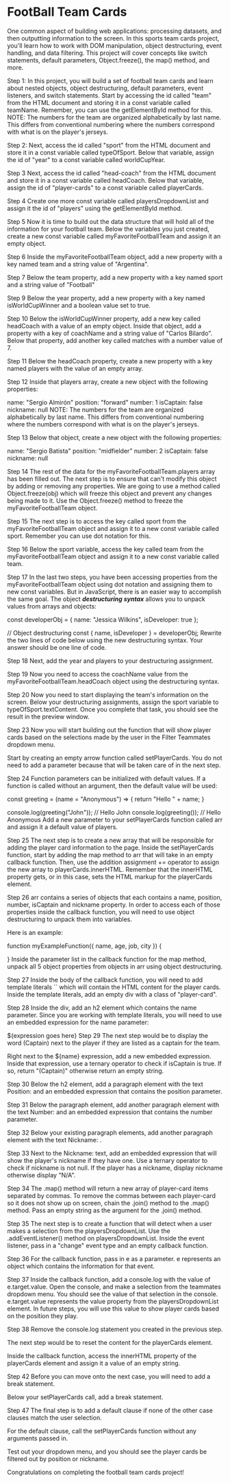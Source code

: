 # FootBall Team Cards

One common aspect of building web applications: processing datasets, and then outputting information to the screen. In this sports team cards project, you'll learn how to work with DOM manipulation, object destructuring, event handling, and data filtering. This project will cover concepts like switch statements, default parameters, Object.freeze(), the map() method, and more.

Step 1:
In this project, you will build a set of football team cards and learn about nested objects, object destructuring, default parameters, event listeners, and switch statements.
Start by accessing the id called "team" from the HTML document and storing it in a const variable called teamName.
Remember, you can use the getElementById method for this.
NOTE: The numbers for the team are organized alphabetically by last name. This differs from conventional numbering where the numbers correspond with what is on the player's jerseys.

Step 2:
Next, access the id called "sport" from the HTML document and store it in a const variable called typeOfSport. Below that variable, assign the id of "year" to a const variable called worldCupYear.

Step 3
Next, access the id called "head-coach" from the HTML document and store it in a const variable called headCoach. Below that variable, assign the id of "player-cards" to a const variable called playerCards.

Step 4
Create one more const variable called playersDropdownList and assign it the id of "players" using the getElementById method.

Step 5
Now it is time to build out the data structure that will hold all of the information for your football team.
Below the variables you just created, create a new const variable called myFavoriteFootballTeam and assign it an empty object.

Step 6
Inside the myFavoriteFootballTeam object, add a new property with a key named team and a string value of "Argentina".

Step 7
Below the team property, add a new property with a key named sport and a string value of "Football"

Step 9
Below the year property, add a new property with a key named isWorldCupWinner and a boolean value set to true.

Step 10
Below the isWorldCupWinner property, add a new key called headCoach with a value of an empty object. Inside that object, add a property with a key of coachName and a string value of "Carlos Bilardo". Below that property, add another key called matches with a number value of 7.

Step 11
Below the headCoach property, create a new property with a key named players with the value of an empty array.

Step 12
Inside that players array, create a new object with the following properties:

name: "Sergio Almirón"
position: "forward"
number: 1
isCaptain: false
nickname: null
NOTE: The numbers for the team are organized alphabetically by last name. This differs from conventional numbering where the numbers correspond with what is on the player's jerseys.

Step 13
Below that object, create a new object with the following properties:

name: "Sergio Batista"
position: "midfielder"
number: 2
isCaptain: false
nickname: null

Step 14
The rest of the data for the myFavoriteFootballTeam.players array has been filled out.
The next step is to ensure that can't modify this object by adding or removing any properties. We are going to use a method called Object.freeze(obj) which will freeze this object and prevent any changes being made to it.
Use the Object.freeze() method to freeze the myFavoriteFootballTeam object.

Step 15
The next step is to access the key called sport from the myFavoriteFootballTeam object and assign it to a new const variable called sport.
Remember you can use dot notation for this.

Step 16
Below the sport variable, access the key called team from the myFavoriteFootballTeam object and assign it to a new const variable called team.

Step 17
In the last two steps, you have been accessing properties from the myFavoriteFootballTeam object using dot notation and assigning them to new const variables. But in JavaScript, there is an easier way to accomplish the same goal.
The object **_destructuring syntax_** allows you to unpack values from arrays and objects:

const developerObj = {
name: "Jessica Wilkins",
isDeveloper: true
};

// Object destructuring
const { name, isDeveloper } = developerObj;
Rewrite the two lines of code below using the new destructuring syntax. Your answer should be one line of code.

Step 18
Next, add the year and players to your destructuring assignment.

Step 19
Now you need to access the coachName value from the myFavoriteFootballTeam.headCoach object using the destructuring syntax.

Step 20
Now you need to start displaying the team's information on the screen.
Below your destructuring assignments, assign the sport variable to typeOfSport.textContent.
Once you complete that task, you should see the result in the preview window.

Step 23
Now you will start building out the function that will show player cards based on the selections made by the user in the Filter Teammates dropdown menu.

Start by creating an empty arrow function called setPlayerCards. You do not need to add a parameter because that will be taken care of in the next step.

Step 24
Function parameters can be initialized with default values. If a function is called without an argument, then the default value will be used:

const greeting = (name = "Anonymous") => {
return "Hello " + name;
}

console.log(greeting("John")); // Hello John
console.log(greeting()); // Hello Anonymous
Add a new parameter to your setPlayerCards function called arr and assign it a default value of players.

Step 25
The next step is to create a new array that will be responsible for adding the player card information to the page.
Inside the setPlayerCards function, start by adding the map method to arr that will take in an empty callback function. Then, use the addition assignment += operator to assign the new array to playerCards.innerHTML.
Remember that the innerHTML property gets, or in this case, sets the HTML markup for the playerCards element.

Step 26
arr contains a series of objects that each contains a name, position, number, isCaptain and nickname property. In order to access each of those properties inside the callback function, you will need to use object destructuring to unpack them into variables.

Here is an example:

function myExampleFunction({ name, age, job, city }) {

}
Inside the parameter list in the callback function for the map method, unpack all 5 object properties from objects in arr using object destructuring.

Step 27
Inside the body of the callback function, you will need to add template literals `` which will contain the HTML content for the player cards.
Inside the template literals, add an empty div with a class of "player-card".

Step 28
Inside the div, add an h2 element which contains the name parameter. Since you are working with template literals, you will need to use an embedded expression for the name parameter:

${expression goes here}
Step 29
The next step would be to display the word (Captain) next to the player if they are listed as a captain for the team.

Right next to the ${name} expression, add a new embedded expression. Inside that expression, use a ternary operator to check if isCaptain is true. If so, return "(Captain)" otherwise return an empty string.

Step 30
Below the h2 element, add a paragraph element with the text Position: and an embedded expression that contains the position parameter.

Step 31
Below the paragraph element, add another paragraph element with the text Number: and an embedded expression that contains the number parameter.

Step 32
Below your existing paragraph elements, add another paragraph element with the text Nickname: .

Step 33
Next to the Nickname: text, add an embedded expression that will show the player's nickname if they have one.
Use a ternary operator to check if nickname is not null. If the player has a nickname, display nickname otherwise display "N/A".

Step 34
The .map() method will return a new array of player-card items separated by commas.
To remove the commas between each player-card so it does not show up on screen, chain the .join() method to the .map() method. Pass an empty string as the argument for the .join() method.

Step 35
The next step is to create a function that will detect when a user makes a selection from the playersDropdownList.
Use the .addEventListener() method on playersDropdownList. Inside the event listener, pass in a "change" event type and an empty callback function.

Step 36
For the callback function, pass in e as a parameter.
e represents an object which contains the information for that event.

Step 37
Inside the callback function, add a console.log with the value of e.target.value.
Open the console, and make a selection from the teammates dropdown menu. You should see the value of that selection in the console.
e.target.value represents the value property from the playersDropdownList element. In future steps, you will use this value to show player cards based on the position they play.

Step 38
Remove the console.log statement you created in the previous step.

The next step would be to reset the content for the playerCards element.

Inside the callback function, access the innerHTML property of the playerCards element and assign it a value of an empty string.

Step 42
Before you can move onto the next case, you will need to add a break statement.

Below your setPlayerCards call, add a break statement.

Step 47
The final step is to add a default clause if none of the other case clauses match the user selection.

For the default clause, call the setPlayerCards function without any arguments passed in.

Test out your dropdown menu, and you should see the player cards be filtered out by position or nickname.

Congratulations on completing the football team cards project!

